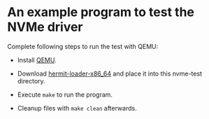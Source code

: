 # An example program to test the NVMe driver

Complete following steps to run the test with QEMU:

- Install [QEMU](https://www.qemu.org).

- Download [hermit-loader-x86_64](https://github.com/hermit-os/loader/releases) and
place it into this nvme-test directory.

- Execute `make` to run the program.

- Cleanup files with `make clean` afterwards.
